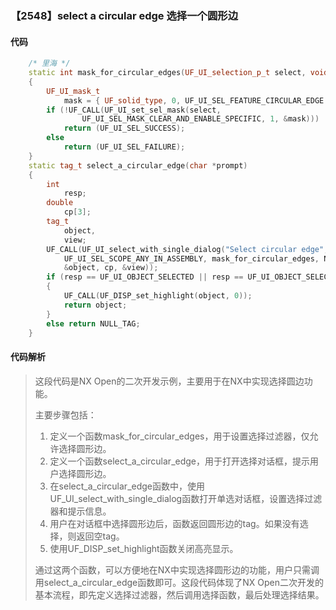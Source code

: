 ### 【2548】select a circular edge 选择一个圆形边

#### 代码

```cpp
    /* 里海 */  
    static int mask_for_circular_edges(UF_UI_selection_p_t select, void *type)  
    {  
        UF_UI_mask_t  
            mask = { UF_solid_type, 0, UF_UI_SEL_FEATURE_CIRCULAR_EDGE };  
        if (!UF_CALL(UF_UI_set_sel_mask(select,  
                UF_UI_SEL_MASK_CLEAR_AND_ENABLE_SPECIFIC, 1, &mask)))  
            return (UF_UI_SEL_SUCCESS);  
        else  
            return (UF_UI_SEL_FAILURE);  
    }  
    static tag_t select_a_circular_edge(char *prompt)  
    {  
        int  
            resp;  
        double  
            cp[3];  
        tag_t  
            object,  
            view;  
        UF_CALL(UF_UI_select_with_single_dialog("Select circular edge", prompt,  
            UF_UI_SEL_SCOPE_ANY_IN_ASSEMBLY, mask_for_circular_edges, NULL, &resp,  
            &object, cp, &view));  
        if (resp == UF_UI_OBJECT_SELECTED || resp == UF_UI_OBJECT_SELECTED_BY_NAME)  
        {  
            UF_CALL(UF_DISP_set_highlight(object, 0));  
            return object;  
        }  
        else return NULL_TAG;  
    }

```

#### 代码解析

> 这段代码是NX Open的二次开发示例，主要用于在NX中实现选择圆边功能。
>
> 主要步骤包括：
>
> 1. 定义一个函数mask_for_circular_edges，用于设置选择过滤器，仅允许选择圆形边。
> 2. 定义一个函数select_a_circular_edge，用于打开选择对话框，提示用户选择圆形边。
> 3. 在select_a_circular_edge函数中，使用UF_UI_select_with_single_dialog函数打开单选对话框，设置选择过滤器和提示信息。
> 4. 用户在对话框中选择圆形边后，函数返回圆形边的tag。如果没有选择，则返回空tag。
> 5. 使用UF_DISP_set_highlight函数关闭高亮显示。
>
> 通过这两个函数，可以方便地在NX中实现选择圆形边的功能，用户只需调用select_a_circular_edge函数即可。这段代码体现了NX Open二次开发的基本流程，即先定义选择过滤器，然后调用选择函数，最后处理选择结果。
>
